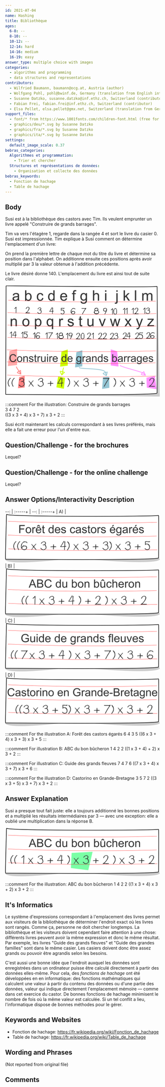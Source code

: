 ```yaml
---
id: 2021-AT-04
name: Hashing
title: Bibliothèque
ages:
  6-8: --
  8-10: --
  10-12: --
  12-14: hard
  14-16: medium
  16-19: easy
answer_type: multiple choice with images
categories:
  - algorithms and programming
  - data structures and representations
contributors:
  - Wilfried Baumann, baumann@ocg.at, Austria (author)
  - Wolfgang Pohl, pohl@bwinf.de, Germany (translation from English into German)
  - Susanne Datzko, susanne.datzko@inf.ethz.ch, Switzerland (contributor, graphics)
  - Fabian Frei, fabian.frei@inf.ethz.ch, Switzerland (contributor)
  - Elsa Pellet, elsa.pellet@gmx.net, Switzerland (translation from German into French)
support_files:
  - font/* from https://www.1001fonts.com/children-font.html (free for commercial use)
  - graphics/deu/*.svg by Susanne Datzko
  - graphics/fra/*.svg by Susanne Datzko
  - graphics/ita/*.svg by Susanne Datzko
settings:
  default_image_scale: 0.37
bebras_categories:
  Algorithmes et programmation:
    - Trier et chercher
  Structures et représentations de données:
    - Organisation et collecte des données
bebras_keywords:
  - Fonction de hachage
  - Table de hachage
---
```



## Body

Susi est à la bibliothèque des castors avec Tim. Ils veulent emprunter un livre appelé "Construire de grands barrages".

Tim va vers l'étagère 1, regarde dans la rangée 4 et sort le livre du casier 0. Susi est impressionnée. Tim explique à Susi comment on détermine l'emplacement d'un livre:

On prend la première lettre de chaque mot du titre du livre et détermine sa position dans l'alphabet. On additionne ensuite ces positions après avoir multiplié par 3 la valeur obtenue à l'addition précédente. 

Le livre désiré donne 140. L'emplacement du livre est ainsi tout de suite clair.

![](graphics/fra/2021-AT-04a-taskbody1-fra-compatible.svg "Construire de grands barrages (200px) right")

:::comment 
For the illustration: Construire de grands barrages  
3 4 7 2  
((3 x 3 + 4) x 3 + 7) x 3 + 2
:::

Susi écrit maintenant les calculs correspondant à ses livres préférés, mais elle a fait une erreur pour l'un d'entre eux.


## Question/Challenge - for the brochures

Lequel?


## Question/Challenge - for the online challenge

Lequel?


## Answer Options/Interactivity Description

--: | :-----+ | --: | :-----+ |
 A) | ![ansA] |  B) | ![ansB] |
 C) | ![ansC] |  D) | ![ansD]

[ansA]: graphics/fra/2021-AT-04-answerA-fra-compatible.svg "Réponse A (200px)"
:::comment 
For the illustration A: Forêt des castors égarés
6 4 3 5
((6 x 3 + 4) x 3 + 3) x 3 + 5
:::

[ansB]: graphics/fra/2021-AT-04-answerB-fra-compatible.svg "Réponse B (200px)"
:::comment 
For illustration B: ABC du bon bûcheron
1 4 2 2
((1 x 3 + 4) + 2) x 3 + 2
:::

[ansC]: graphics/fra/2021-AT-04-answerC-fra-compatible.svg "Réponse C (200px)"
:::comment 
For illustration C: Guide des grands fleuves 
7 4 7 6
((7 x 3 + 4) x 3 + 7) x 3 + 6
:::

[ansD]: graphics/fra/2021-AT-04-answerD-fra-compatible.svg "Réponse D (200px)"
:::comment 
For the illustration D: Castorino en Grande-Bretagne
3 5 7 2
((3 x 3 + 5) x 3 + 7) x 3 + 2
:::

## Answer Explanation

Susi a presque tout fait juste: elle a toujours additionné les bonnes positions et a multiplié les résultats intermédiaires par 3 — avec une exception: elle a oublié une multiplication dans la réponse B.

![](graphics/fra/2021-AT-04-solution-fra-compatible.svg "ABC du bon bûcheron (200px)")

:::comment 
For the illustration: ABC du bon bûcheron
1 4 2 2
((1 x 3 + 4) x 3 + 2) x 3 + 2
:::

## It's Informatics

Le système d'expressions correspondant à l'emplacement des livres permet aux visiteurs de la bibliothèque de déterminer l'endroit exact où les livres sont rangés. Comme ça, personne ne doit chercher longtemps. La bibliothèque et les visiteurs doivent cependant faire attention à une chose: différents livres peuvent avoir la même expression et donc le même résultat. Par exemple, les livres "Guide des grands fleuves" et "Guide des grandes familles" sont dans le même casier. Les casiers doivent donc être assez grands ou pouvoir être agrandis selon les besoins.

C'est aussi une bonne idée que l'endroit auxquel les données sont enregistrées dans un ordinateur puisse être calculé directement à partir des données elles-même. Pour cela, des _fonctions de hachage_ ont été développées en en informatique: des fonctions mathématiques qui calculent une valeur à partir du contenu des données ou d'une partie des données, valeur qui indique directement l'emplacement mémoire — comme dans cet exercice du castor. De bonnes fonctions de hachage minimisent le nombre de fois où la même valeur est calculée. Si un tel conflit a lieu, l'informatique dispose de bonnes méthodes pour le gérer.


## Keywords and Websites

 - Fonction de hachage: https://fr.wikipedia.org/wiki/Fonction_de_hachage
 - Table de hachage: https://fr.wikipedia.org/wiki/Table_de_hachage


## Wording and Phrases

(Not reported from original file)


## Comments


